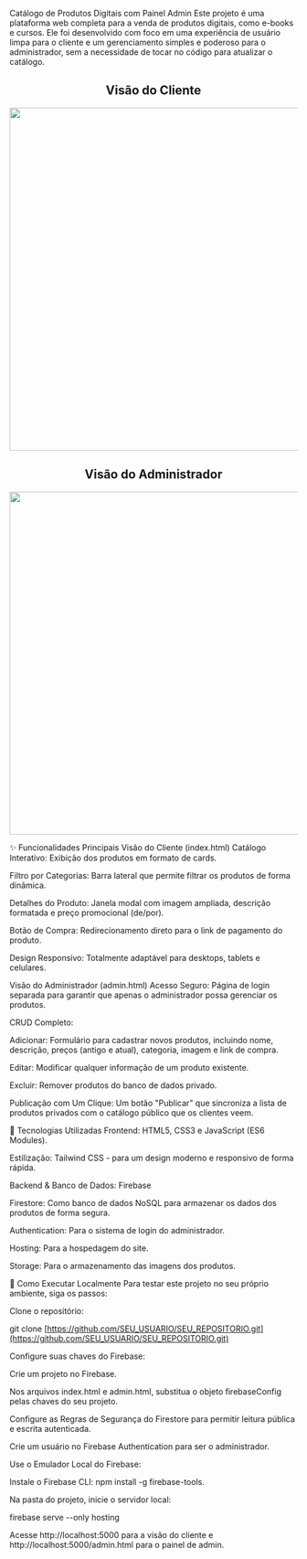 Catálogo de Produtos Digitais com Painel Admin
Este projeto é uma plataforma web completa para a venda de produtos digitais, como e-books e cursos. Ele foi desenvolvido com foco em uma experiência de usuário limpa para o cliente e um gerenciamento simples e poderoso para o administrador, sem a necessidade de tocar no código para atualizar o catálogo.

<h2 align="center">Visão do Cliente</h2>
<p align="center">
  <img src="https://i.imgur.com/tVeETgw.jpeg" width="600">
</p>

<h2 align="center">Visão do Administrador</h2>
<p align="center">
  <img src="https://i.imgur.com/Cs5zXiN.jpeg" width="600">
</p>


✨ Funcionalidades Principais
Visão do Cliente (index.html)
Catálogo Interativo: Exibição dos produtos em formato de cards.

Filtro por Categorias: Barra lateral que permite filtrar os produtos de forma dinâmica.

Detalhes do Produto: Janela modal com imagem ampliada, descrição formatada e preço promocional (de/por).

Botão de Compra: Redirecionamento direto para o link de pagamento do produto.

Design Responsivo: Totalmente adaptável para desktops, tablets e celulares.

Visão do Administrador (admin.html)
Acesso Seguro: Página de login separada para garantir que apenas o administrador possa gerenciar os produtos.

CRUD Completo:

Adicionar: Formulário para cadastrar novos produtos, incluindo nome, descrição, preços (antigo e atual), categoria, imagem e link de compra.

Editar: Modificar qualquer informação de um produto existente.

Excluir: Remover produtos do banco de dados privado.

Publicação com Um Clique: Um botão "Publicar" que sincroniza a lista de produtos privados com o catálogo público que os clientes veem.

🚀 Tecnologias Utilizadas
Frontend: HTML5, CSS3 e JavaScript (ES6 Modules).

Estilização: Tailwind CSS - para um design moderno e responsivo de forma rápida.

Backend & Banco de Dados: Firebase

Firestore: Como banco de dados NoSQL para armazenar os dados dos produtos de forma segura.

Authentication: Para o sistema de login do administrador.

Hosting: Para a hospedagem do site.

Storage: Para o armazenamento das imagens dos produtos.

🔧 Como Executar Localmente
Para testar este projeto no seu próprio ambiente, siga os passos:

Clone o repositório:

git clone [https://github.com/SEU_USUARIO/SEU_REPOSITORIO.git](https://github.com/SEU_USUARIO/SEU_REPOSITORIO.git)

Configure suas chaves do Firebase:

Crie um projeto no Firebase.

Nos arquivos index.html e admin.html, substitua o objeto firebaseConfig pelas chaves do seu projeto.

Configure as Regras de Segurança do Firestore para permitir leitura pública e escrita autenticada.

Crie um usuário no Firebase Authentication para ser o administrador.

Use o Emulador Local do Firebase:

Instale o Firebase CLI: npm install -g firebase-tools.

Na pasta do projeto, inicie o servidor local:

firebase serve --only hosting

Acesse http://localhost:5000 para a visão do cliente e http://localhost:5000/admin.html para o painel de admin.